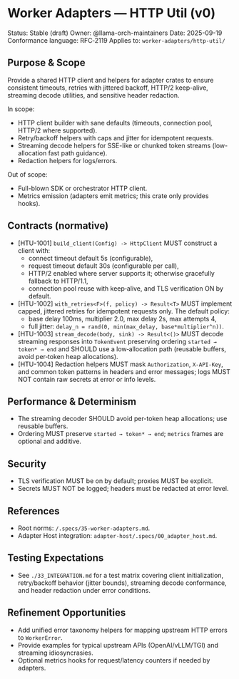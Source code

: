 # Worker Adapters — HTTP Util (v0)

Status: Stable (draft)
Owner: @llama-orch-maintainers
Date: 2025-09-19
Conformance language: RFC‑2119
Applies to: `worker-adapters/http-util/`

## Purpose & Scope

Provide a shared HTTP client and helpers for adapter crates to ensure consistent timeouts, retries with jittered backoff, HTTP/2 keep-alive, streaming decode utilities, and sensitive header redaction.

In scope:
- HTTP client builder with sane defaults (timeouts, connection pool, HTTP/2 where supported).
- Retry/backoff helpers with caps and jitter for idempotent requests.
- Streaming decode helpers for SSE-like or chunked token streams (low-allocation fast path guidance).
- Redaction helpers for logs/errors.

Out of scope:
- Full-blown SDK or orchestrator HTTP client.
- Metrics emission (adapters emit metrics; this crate only provides hooks).

## Contracts (normative)

- [HTU-1001] `build_client(Config) -> HttpClient` MUST construct a client with:
  - connect timeout default 5s (configurable),
  - request timeout default 30s (configurable per call),
  - HTTP/2 enabled where server supports it; otherwise gracefully fallback to HTTP/1.1,
  - connection pool reuse with keep‑alive, and TLS verification ON by default.
- [HTU-1002] `with_retries<F>(f, policy) -> Result<T>` MUST implement capped, jittered retries for idempotent requests only. The default policy:
  - base delay 100ms, multiplier 2.0, max delay 2s, max attempts 4,
  - full jitter: `delay_n = rand(0, min(max_delay, base*multiplier^n))`.
- [HTU-1003] `stream_decode(body, sink) -> Result<()>` MUST decode streaming responses into `TokenEvent` preserving ordering `started → token* → end` and SHOULD use a low‑allocation path (reusable buffers, avoid per‑token heap allocations).
- [HTU-1004] Redaction helpers MUST mask `Authorization`, `X-API-Key`, and common token patterns in headers and error messages; logs MUST NOT contain raw secrets at error or info levels.

## Performance & Determinism

- The streaming decoder SHOULD avoid per-token heap allocations; use reusable buffers.
- Ordering MUST preserve `started → token* → end`; `metrics` frames are optional and additive.

## Security

- TLS verification MUST be on by default; proxies MUST be explicit.
- Secrets MUST NOT be logged; headers must be redacted at error level.

## References

- Root norms: `/.specs/35-worker-adapters.md`.
- Adapter Host integration: `adapter-host/.specs/00_adapter_host.md`.

## Testing Expectations

- See `./33_INTEGRATION.md` for a test matrix covering client initialization, retry/backoff behavior (jitter bounds), streaming decode conformance, and header redaction under error conditions.

## Refinement Opportunities

- Add unified error taxonomy helpers for mapping upstream HTTP errors to `WorkerError`.
- Provide examples for typical upstream APIs (OpenAI/vLLM/TGI) and streaming idiosyncrasies.
- Optional metrics hooks for request/latency counters if needed by adapters.
